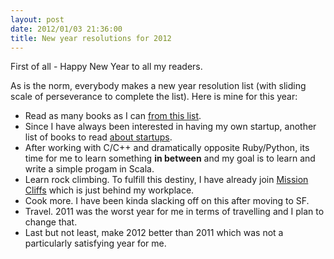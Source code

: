 ```yaml
---
layout: post
date: 2012/01/03 21:36:00
title: New year resolutions for 2012
---
```

First of all - Happy New Year to all my readers.

As is the norm, everybody makes a new year resolution list (with sliding
scale of perseverance to complete the list). Here is mine for this year:

*   Read as many books as I can [from this list][].
*   Since I have always been interested in having my own startup,
    another list of books to read [about startups][].
*   After working with C/C++ and dramatically opposite Ruby/Python, its
    time for me to learn something **in between** and my goal is to
    learn and write a simple progam in Scala.
*   Learn rock climbing. To fulfill this destiny, I have already join
    [Mission Cliffs][] which is just behind my workplace.
*   Cook more. I have been kinda slacking off on this after moving to
    SF.
*   Travel. 2011 was the worst year for me in terms of travelling and I
    plan to change that.
*   Last but not least, make 2012 better than 2011 which was not a
    particularly satisfying year for me.

  [from this list]: http://blamcast.net/articles/best-science-fiction-books
  [about startups]: http://onstartups.com/tabid/3339/bid/75597/The-Big-List-The-Best-and-Worst-Startup-Stuff-In-2011.aspx
  [Mission Cliffs]: http://www.touchstoneclimbing.com/
